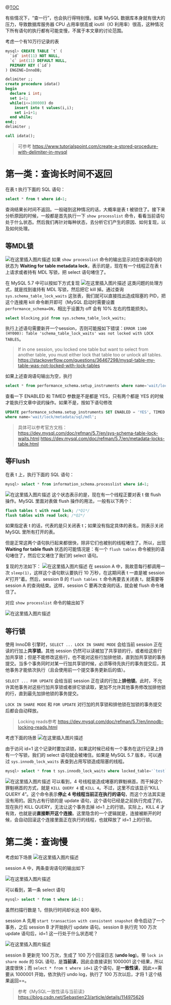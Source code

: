 ﻿@[TOC](为什么我只查一行的语句，也执行这么慢？)

有些情况下，“查一行”，也会执行得特别慢。如果 MySQL 数据库本身就有很大的压力，导致数据库服务器 CPU 占用率很高或 ioutil（IO 利用率）很高，这种情况下所有语句的执行都有可能变慢，不属于本文章的讨论范围。

考虑一个有10万行记录的表

```sql
mysql> CREATE TABLE `t` (
  `id` int(11) NOT NULL,
  `c` int(11) DEFAULT NULL,
  PRIMARY KEY (`id`)
) ENGINE=InnoDB;

delimiter ;;
create procedure idata()
begin
  declare i int;
  set i=1;
  while(i<=100000) do
    insert into t values(i,i);
    set i=i+1;
  end while;
end;;
delimiter ;

call idata();
```

>可参考 https://www.tutorialspoint.com/create-a-stored-procedure-with-delimiter-in-mysql

# 第一类：查询长时间不返回
在表 t 执行下面的 SQL 语句：

```sql
select * from t where id=1;
```

查询结果长时间不返回。一般碰到这种情况的话，大概率是表 t 被锁住了。接下来分析原因的时候，一般都是首先执行一下 `show processlist` 命令，看看当前语句处于什么状态。然后我们再针对每种状态，去分析它们产生的原因、如何复现，以及如何处理。

## 等MDL锁
![在这里插入图片描述](https://img-blog.csdnimg.cn/img_convert/1173542b56791da8f2b01f533f9d354a.png#pic_center)
 如果 `show processlist` 命令的输出显示对应查询语句的状态为 **Waiting for table metadata lock**，表示的是，现在有一个线程正在表 t 上请求或者持有 MDL 写锁，把 select 语句堵住了。

在 MySQL 5.7 中可以按如下方式复现
![在这里插入图片描述](https://img-blog.csdnimg.cn/img_convert/950252305ebf25497d7dbdd90f1273ca.png#pic_center)
这类问题的处理方式，就是找到谁持有 MDL 写锁，然后把它 kill 掉。通过查询 `sys.schema_table_lock_waits` 这张表，我们就可以直接找出造成阻塞的 PID，把这个连接用 kill 命令断开即可（MySQL 启动时需要设置 `performance_schema=ON`，相比于设置为 off 会有 10% 左右的性能损失)。

```sql
select blocking_pid from sys.schema_table_lock_waits;
```

执行上述语句需要新开一个session，否则可能报如下错误：`ERROR 1100 (HY000): Table 'schema_table_lock_waits' was not locked with LOCK TABLES`。

>If in one session, you locked one table but want to select from another table, you must either lock that table too or unlock all tables.
>https://stackoverflow.com/questions/36467298/mysql-table-my-table-was-not-locked-with-lock-tables

如果上述查询语句输出为空，执行

```sql
select * from performance_schema.setup_instruments where name='wait/lock/metadata/sql/mdl';
```

查看一下 ENABLED 和 TIMED 参数是不是都是 YES，只有两个都是 YES 的时候才能执行文章中说的操作。如果不是，按如下语句修改

```sql
UPDATE performance_schema.setup_instruments SET ENABLED = 'YES', TIMED = 'YES' 
where name='wait/lock/metadata/sql/mdl';
```

>具体可以参考官方文档： 
>https://dev.mysql.com/doc/refman/5.7/en/sys-schema-table-lock-waits.html 
>https://dev.mysql.com/doc/refman/5.7/en/metadata-locks-table.html 

## 等Flush
在表 t 上，执行下面的 SQL 语句：

```sql
mysql> select * from information_schema.processlist where id=1;
```

![在这里插入图片描述](https://img-blog.csdnimg.cn/img_convert/d6852f1969fe863f7db318de9102afc2.png#pic_center)
这个状态表示的是，现在有一个线程正要对表 t 做 flush 操作。MySQL 里面对表做 flush 操作的用法，一般有以下两个：

```sql
flush tables t with read lock; /*Q1*/
flush tables with read lock; /*Q2*/
```

如果指定表 t 的话，代表的是只关闭表 t；如果没有指定具体的表名，则表示关闭 MySQL 里所有打开的表。

但是正常这两个语句执行起来都很快，除非它们也被别的线程堵住了。所以，出现 **Waiting for table flush** 状态的可能情况是：有一个 `flush tables` 命令被别的语句堵住了，然后它又堵住了我们的 select 语句。

复现的方法如下：
![在这里插入图片描述](https://img-blog.csdnimg.cn/img_convert/07976022f68d025e33c8e825ab459efe.png#pic_center)
在 session A 中，我故意每行都调用一次 `sleep(1)`，这样这个语句默认要执行 10 万秒，在这期间表 t 一直是被 session A“打开”着。然后，session B 的 `flush tables t` 命令再要去关闭表 t，就需要等 session A 的查询结束。这样，session C 要再次查询的话，就会被 flush 命令堵住了。

对应 `show processlist` 命令的输出如下

![在这里插入图片描述](https://img-blog.csdnimg.cn/img_convert/5c358e7bdf9c53b88249e448946a68d4.png#pic_center)

## 等行锁
使用 InnoDB 引擎时，`SELECT ... LOCK IN SHARE MODE` 会给当前 session 正在读的行加上**共享锁**。其他 session 仍然可以读被加了共享锁的行，或者给这些行加共享锁；但是不能修改这些行，也不能对这些行加排他锁，直到加共享锁的事务提交。当多个事务同时对某一行加共享锁时候，必须等待先执行的事务提交后，其他事务才能依次执行（且会使用前一个提交事务更新后的值）。

`SELECT ... FOR UPDATE` 会给当前 session 正在读的行加上**排他锁**。此时，不允许其他事务对这些行加共享锁或者排它锁读取，更加不允许其他事务修改加排他锁的行，直到最先加排他锁的事务提交。

`LOCK IN SHARE MODE` 和 `FOR UPDATE` 对行加的共享锁和排他锁在加锁的事务提交后都会自动释放。

>Locking reads参考 https://dev.mysql.com/doc/refman/5.7/en/innodb-locking-reads.html


考虑下面的场景
![在这里插入图片描述](https://img-blog.csdnimg.cn/img_convert/788b79f39612af43c0e3a8ae102cd60a.png#pic_center)


由于访问 id=1 这个记录时要加读锁，如果这时候已经有一个事务在这行记录上持有一个写锁，我们的 select 语句就会被堵住。如果是 MySQL 5.7 版本，可以通过 `sys.innodb_lock_waits` 表查到占用写锁造成阻塞的线程。

```sql
mysql> select * from t sys.innodb_lock_waits where locked_table='`test`.`t`'\G;
```
![在这里插入图片描述](https://img-blog.csdnimg.cn/img_convert/0f890f4b021a65e3265177535d0ee9bd.png#pic_center)
可以看到，4 号线程是造成堵塞的罪魁祸首。而干掉这个罪魁祸首的方式，就是 `KILL QUERY 4` 或 `KILL 4`。不过，这里不应该显示“KILL QUERY 4”。这个命令表示**停止 4 号线程当前正在执行的语句**，而这个方法其实是没有用的。因为占有行锁的是 update 语句，这个语句已经是之前执行完成了的，现在执行 KILL QUERY，无法让这个事务去掉 id=1 上的行锁。实际上，KILL 4 才有效，也就是说**直接断开这个连接**。这里隐含的一个逻辑就是，连接被断开的时候，会自动回滚这个连接里面正在执行的线程，也就释放了 id=1 上的行锁。


# 第二类：查询慢
考虑如下场景
![在这里插入图片描述](https://img-blog.csdnimg.cn/img_convert/8d825aac46c87cdaed5f3828b21029cc.png#pic_center)

session A 中，两条查询语句的输出如下

![在这里插入图片描述](https://img-blog.csdnimg.cn/img_convert/26f09352b0fbe8458babd8ff04dd7806.png#pic_center)

可以看到，第一条 select 语句

```sql
mysql> select * from t where id=1；
```
虽然扫描行数是 1，但执行时间却长达 800 毫秒。

session A 先用 `start transaction with consistent snapshot` 命令启动了一个事务，之后 session B 才开始执行 update 语句。session B 执行完 100 万次 update 语句后，id=1 这一行处于什么状态呢？

![在这里插入图片描述](https://img-blog.csdnimg.cn/img_convert/f8a48b6ec60431481b8168904fdac18c.png#pic_center)

session B 更新完 100 万次，生成了 100 万个回滚日志 (**undo log**)。带 `lock in share mode` 的 SQL 语句，是**当前读**，因此会直接读到 1000001 这个结果，所以速度很快；而 `select * from t where id=1` 这个语句，是**一致性读**，因此==需要从 1000001 开始，依次执行 undo log，执行了 100 万次以后，才将 1 这个结果返回==。

>参考《MySQL一致性读与当前读》
>https://blog.csdn.net/Sebastien23/article/details/114975626
